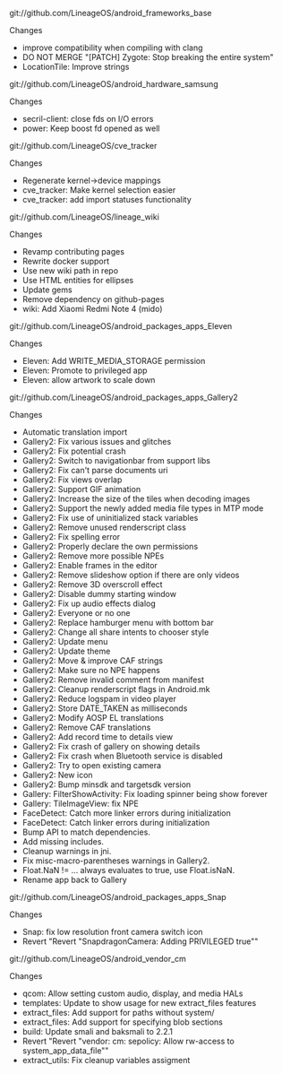 
git://github.com/LineageOS/android_frameworks_base

Changes
- improve compatibility when compiling with clang
- DO NOT MERGE "[PATCH] Zygote: Stop breaking the entire system"
- LocationTile: Improve strings

git://github.com/LineageOS/android_hardware_samsung

Changes
- secril-client: close fds on I/O errors
- power: Keep boost fd opened as well

git://github.com/LineageOS/cve_tracker

Changes
- Regenerate kernel->device mappings
- cve_tracker: Make kernel selection easier
- cve_tracker: add import statuses functionality

git://github.com/LineageOS/lineage_wiki

Changes
- Revamp contributing pages
- Rewrite docker support
- Use new wiki path in repo
- Use HTML entities for ellipses
- Update gems
- Remove dependency on github-pages
- wiki: Add Xiaomi Redmi Note 4 (mido)

git://github.com/LineageOS/android_packages_apps_Eleven

Changes
- Eleven: Add WRITE_MEDIA_STORAGE permission
- Eleven: Promote to privileged app
- Eleven: allow artwork to scale down

git://github.com/LineageOS/android_packages_apps_Gallery2

Changes
- Automatic translation import
- Gallery2: Fix various issues and glitches
- Gallery2: Fix potential crash
- Gallery2: Switch to navigationbar from support libs
- Gallery2: Fix can't parse documents uri
- Gallery2: Fix views overlap
- Gallery2: Support GIF animation
- Gallery2: Increase the size of the tiles when decoding images
- Gallery2: Support the newly added media file types in MTP mode
- Gallery2: Fix use of uninitialized stack variables
- Gallery2: Remove unused renderscript class
- Gallery2: Fix spelling error
- Gallery2: Properly declare the own permissions
- Gallery2: Remove more possible NPEs
- Gallery2: Enable frames in the editor
- Gallery2: Remove slideshow option if there are only videos
- Gallery2: Remove 3D overscroll effect
- Gallery2: Disable dummy starting window
- Gallery2: Fix up audio effects dialog
- Gallery2: Everyone or no one
- Gallery2: Replace hamburger menu with bottom bar
- Gallery2: Change all share intents to chooser style
- Gallery2: Update menu
- Gallery2: Update theme
- Gallery2: Move & improve CAF strings
- Gallery2: Make sure no NPE happens
- Gallery2: Remove invalid comment from manifest
- Gallery2: Cleanup renderscript flags in Android.mk
- Gallery2: Reduce logspam in video player
- Gallery2: Store DATE_TAKEN as milliseconds
- Gallery2: Modify AOSP EL translations
- Gallery2: Remove CAF translations
- Gallery2: Add record time to details view
- Gallery2: Fix crash of gallery on showing details
- Gallery2: Fix crash when Bluetooth service is disabled
- Gallery2: Try to open existing camera
- Gallery2: New icon
- Gallery2: Bump minsdk and targetsdk version
- Gallery: FilterShowActivity: Fix loading spinner being show forever
- Gallery: TileImageView: fix NPE
- FaceDetect: Catch more linker errors during initialization
- FaceDetect: Catch linker errors during initialization
- Bump API to match dependencies.
- Add missing includes.
- Cleanup warnings in jni.
- Fix misc-macro-parentheses warnings in Gallery2.
- Float.NaN != ... always evaluates to true, use Float.isNaN.
- Rename app back to Gallery

git://github.com/LineageOS/android_packages_apps_Snap

Changes
- Snap: fix low resolution front camera switch icon
- Revert "Revert "SnapdragonCamera: Adding PRIVILEGED true""

git://github.com/LineageOS/android_vendor_cm

Changes
- qcom: Allow setting custom audio, display, and media HALs
- templates: Update to show usage for new extract_files features
- extract_files: Add support for paths without system/
- extract_files: Add support for specifying blob sections
- build: Update smali and baksmali to 2.2.1
- Revert "Revert "vendor: cm: sepolicy: Allow rw-access to system_app_data_file""
- extract_utils: Fix cleanup variables assigment
